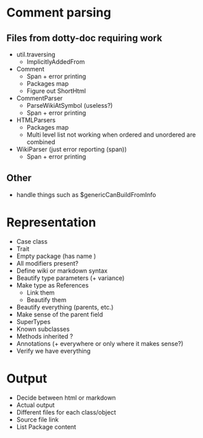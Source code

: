 # Comment parsing
## Files from dotty-doc requiring work
* util.traversing
  * ImplicitlyAddedFrom
* Comment
  * Span + error printing
  * Packages map
  * Figure out ShortHtml
* CommentParser
  * ParseWikiAtSymbol (useless?)
  * Span + error printing
* HTMLParsers
  * Packages map
  * Multi level list not working when ordered and unordered are combined
* WikiParser (just error reporting (span))
  * Span + error printing

## Other
* handle things such as $genericCanBuildFromInfo

# Representation
* Case class
* Trait
* Empty package (has name <empty>)
* All modifiers present?
* Define wiki or markdown syntax
* Beautify type parameters (+ variance)
* Make type as References
  * Link them
  * Beautify them
* Beautify everything (parents, etc.)
* Make sense of the parent field
* SuperTypes
* Known subclasses
* Methods inherited ?
* Annotations (+ everywhere or only where it makes sense?)
* Verify we have everything

# Output
* Decide between html or markdown
* Actual output
* Different files for each class/object
* Source file link
* List Package content